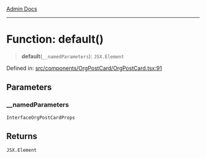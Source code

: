 [Admin Docs](/)

***

# Function: default()

> **default**(`__namedParameters`): `JSX.Element`

Defined in: [src/components/OrgPostCard/OrgPostCard.tsx:91](https://github.com/PalisadoesFoundation/talawa-admin/blob/main/src/components/OrgPostCard/OrgPostCard.tsx#L91)

## Parameters

### \_\_namedParameters

`InterfaceOrgPostCardProps`

## Returns

`JSX.Element`
